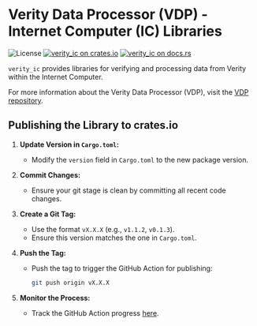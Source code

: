 # Verity Data Processor (VDP) - Internet Computer (IC) Libraries

![License](https://img.shields.io/crates/l/verity_ic) [![verity_ic on crates.io](https://img.shields.io/crates/v/verity_ic)](https://crates.io/crates/verity_ic) [![verity_ic on docs.rs](https://docs.rs/verity_ic/badge.svg)](https://docs.rs/verity_ic)

`verity_ic` provides libraries for verifying and processing data from Verity within the Internet Computer.

For more information about the Verity Data Processor (VDP), visit the [VDP repository](https://github.com/usherlabs/verity-dp).

## Publishing the Library to crates.io

1. **Update Version in `Cargo.toml`:**

   - Modify the `version` field in `Cargo.toml` to the new package version.

2. **Commit Changes:**

   - Ensure your git stage is clean by committing all recent code changes.

3. **Create a Git Tag:**

   - Use the format `vX.X.X` (e.g., `v1.1.2`, `v0.1.3`).
   - Ensure this version matches the one in `Cargo.toml`.

4. **Push the Tag:**

   - Push the tag to trigger the GitHub Action for publishing:
     ```bash
     git push origin vX.X.X
     ```

5. **Monitor the Process:**

   - Track the GitHub Action progress [here](https://github.com/usherlabs/verity-dp/actions).
